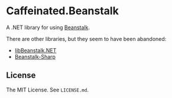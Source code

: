 Caffeinated.Beanstalk
=====================

A .NET library for using [Beanstalk][beanstalk].

There are other libraries, but they seem to have been abandoned:

* [libBeanstalk.NET][libbeanstalk]
* [Beanstalk-Sharp][beanstalk-sharp]


License
-------

The MIT License. See `LICENSE.md`.


[beanstalk]: http://kr.github.io/beanstalkd/
[libbeanstalk]: https://github.com/sdether/libBeanstalk.NET
[beanstalk-sharp]: https://github.com/jtdowney/beanstalk-sharp
